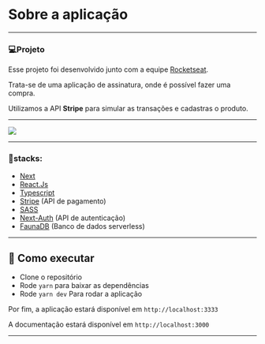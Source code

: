 # Sobre a aplicação

---

### 💻Projeto

Esse projeto foi desenvolvido junto com a equipe <a href="https://www.rocketseat.com.br/">Rocketseat</a>.

Trata-se de uma aplicação de assinatura, onde é possível fazer uma compra.

Utilizamos a API <strong>Stripe</strong> para simular as transações e cadastras o produto.

---

<img src='https://ik.imagekit.io/mbrites/Captura_de_tela_de_2022-05-22_00-23-42_7lxresrfn.png?ik-sdk-version=javascript-1.4.3&updatedAt=1653190113562'>

---

### 🍃stacks:

- [Next](https://nextjs.org/)
- [React.Js](https://reactjs.org/)
- [Typescript](https://www.typescriptlang.org/)
- [Stripe](https://stripe.com/en-mx) (API de pagamento)
- [SASS](https://sass-lang.com/)
- [Next-Auth](https://next-auth.js.org/) (API de autenticação)
- [FaunaDB](https://fauna.com/) (Banco de dados serverless)

---

## 🚀 Como executar

- Clone o repositório
- Rode `yarn` para baixar as dependências
- Rode `yarn dev` Para rodar a aplicação

Por fim, a aplicação estará disponível em `http://localhost:3333`

A documentação estará disponível em `http://localhost:3000`

---